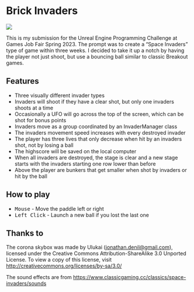 ﻿# Brick Invaders

[<img src="https://img.shields.io/github/v/tag/Dergell/GFT_Spring23?sort=semver">](https://github.com/Dergell/GFT_Spring23/tags)

This is my submission for the Unreal Engine Programming Challenge at Games Job Fair Spring 2023. The prompt was to create a “Space Invaders” type of game within three weeks. I decided to take it up a notch by having the player not just shoot, but use a bouncing ball similar to classic Breakout games.

## Features
* Three visually different invader types
* Invaders will shoot if they have a clear shot, but only one invaders shoots at a time
* Occasionally a UFO will go across the top of the screen, which can be shot for bonus points
* Invaders move as a group coordinated by an InvaderManager class
* The invaders movement speed increases with every destroyed invader
* The player has three lives that only decrease when hit by an invaders shot, not by losing a ball
* The highscore will be saved on the local computer
* When all invaders are destroyed, the stage is clear and a new stage starts with the invaders starting one row lower than before
* Above the player are bunkers that get smaller when shot by invaders or hit by the ball

## How to play
* <kbd>Mouse</kbd> - Move the paddle left or right
* <kbd>Left Click</kbd> - Launch a new ball if you lost the last one

## Thanks to
The corona skybox was made by Ulukai (jonathan.denil@gmail.com), licensed under the Creative Commons Attribution-ShareAlike 3.0 Unported License.
To view a copy of this license, visit http://creativecommons.org/licenses/by-sa/3.0/

The sound effects are from https://www.classicgaming.cc/classics/space-invaders/sounds